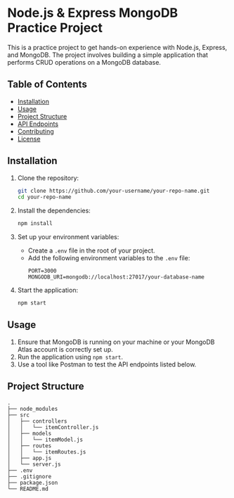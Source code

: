 # Node.js & Express MongoDB Practice Project

This is a practice project to get hands-on experience with Node.js, Express, and MongoDB. The project involves building a simple application that performs CRUD operations on a MongoDB database.

## Table of Contents

- [Installation](#installation)
- [Usage](#usage)
- [Project Structure](#project-structure)
- [API Endpoints](#api-endpoints)
- [Contributing](#contributing)
- [License](#license)

## Installation

1. Clone the repository:
    ```bash
    git clone https://github.com/your-username/your-repo-name.git
    cd your-repo-name
    ```

2. Install the dependencies:
    ```bash
    npm install
    ```

3. Set up your environment variables:
    - Create a `.env` file in the root of your project.
    - Add the following environment variables to the `.env` file:
      ```env
      PORT=3000
      MONGODB_URI=mongodb://localhost:27017/your-database-name
      ```

4. Start the application:
    ```bash
    npm start
    ```

## Usage

1. Ensure that MongoDB is running on your machine or your MongoDB Atlas account is correctly set up.
2. Run the application using `npm start`.
3. Use a tool like Postman to test the API endpoints listed below.

## Project Structure

```plaintext
.
├── node_modules
├── src
│   ├── controllers
│   │   └── itemController.js
│   ├── models
│   │   └── itemModel.js
│   ├── routes
│   │   └── itemRoutes.js
│   ├── app.js
│   └── server.js
├── .env
├── .gitignore
├── package.json
└── README.md
